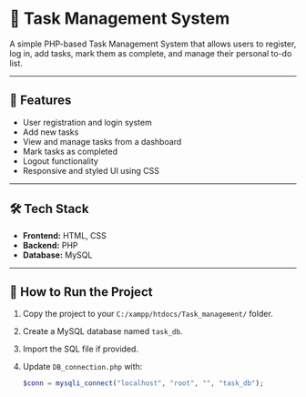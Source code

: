 # 📝 Task Management System

A simple PHP-based Task Management System that allows users to register, log in, add tasks, mark them as complete, and manage their personal to-do list.

---

## 📌 Features

- User registration and login system
- Add new tasks
- View and manage tasks from a dashboard
- Mark tasks as completed
- Logout functionality
- Responsive and styled UI using CSS

---

## 🛠️ Tech Stack

- **Frontend:** HTML, CSS
- **Backend:** PHP
- **Database:** MySQL

---

## 🚀 How to Run the Project

1. Copy the project to your `C:/xampp/htdocs/Task_management/` folder.
2. Create a MySQL database named `task_db`.
3. Import the SQL file if provided.
4. Update `DB_connection.php` with:

   ```php
   $conn = mysqli_connect("localhost", "root", "", "task_db");
